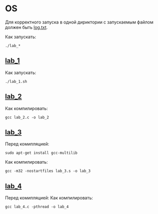 # OS
Для корректного запуска в одной дириктории с запускаемым файлом должен быть [log.txt](https://github.com/Dangovsky/OS/blob/master/log.txt).

Как запускать:
```shell
./lab_*
```
## [lab_1](https://github.com/Dangovsky/OS/blob/master/lab_1.sh)
Как запускать:
```shell
./lab_1.sh
```
## [lab_2](https://github.com/Dangovsky/OS/blob/master/lab_2.c)
Как компилировать: 
```shell
gcc lab_2.c -o lab_2
```
## [lab_3](https://github.com/Dangovsky/OS/blob/master/lab_3.s)
Перед комипляцией: 
```shell
sudo apt-get install gcc-multilib
```
Как компилировать: 
```shell
gcc -m32 -nostartfiles lab_3.s -o lab_3
```
## [lab_4](https://github.com/Dangovsky/OS/blob/master/lab_4.c)
Перед комипляцией: 
Как компилировать: 
```shell
gcc lab_4.c -pthread -o lab_4
```
